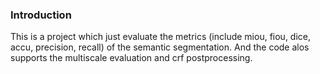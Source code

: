 ### Introduction

This is a project which just evaluate the metrics (include miou, fiou, dice, accu, precision, recall) of the semantic segmentation. And the code alos supports the multiscale evaluation and crf postprocessing.
